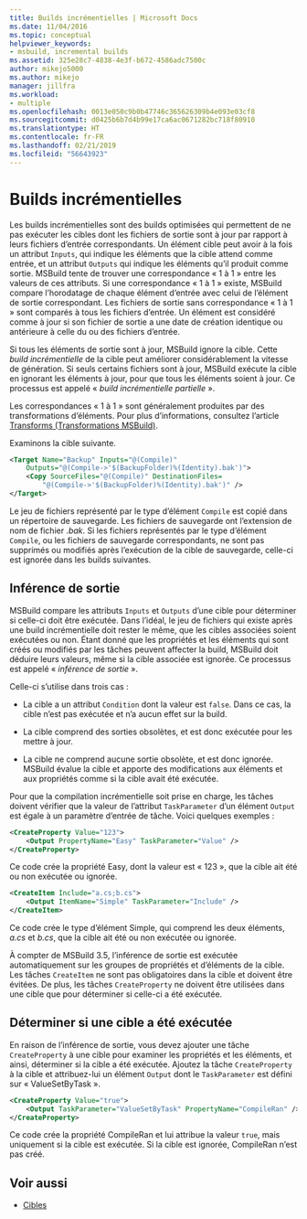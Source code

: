 ```yaml
---
title: Builds incrémentielles | Microsoft Docs
ms.date: 11/04/2016
ms.topic: conceptual
helpviewer_keywords:
- msbuild, incremental builds
ms.assetid: 325e28c7-4838-4e3f-b672-4586adc7500c
author: mikejo5000
ms.author: mikejo
manager: jillfra
ms.workload:
- multiple
ms.openlocfilehash: 0013e050c9b0b47746c365626309b4e093e03cf8
ms.sourcegitcommit: d0425b6b7d4b99e17ca6ac0671282bc718f80910
ms.translationtype: HT
ms.contentlocale: fr-FR
ms.lasthandoff: 02/21/2019
ms.locfileid: "56643923"
---
```

# <a name="incremental-builds"></a>Builds incrémentielles
Les builds incrémentielles sont des builds optimisées qui permettent de ne pas exécuter les cibles dont les fichiers de sortie sont à jour par rapport à leurs fichiers d’entrée correspondants. Un élément cible peut avoir à la fois un attribut `Inputs`, qui indique les éléments que la cible attend comme entrée, et un attribut `Outputs` qui indique les éléments qu’il produit comme sortie. MSBuild tente de trouver une correspondance « 1 à 1 » entre les valeurs de ces attributs. Si une correspondance « 1 à 1 » existe, MSBuild compare l’horodatage de chaque élément d’entrée avec celui de l’élément de sortie correspondant. Les fichiers de sortie sans correspondance « 1 à 1 » sont comparés à tous les fichiers d’entrée. Un élément est considéré comme à jour si son fichier de sortie a une date de création identique ou antérieure à celle du ou des fichiers d’entrée.

 Si tous les éléments de sortie sont à jour, MSBuild ignore la cible. Cette *build incrémentielle* de la cible peut améliorer considérablement la vitesse de génération. Si seuls certains fichiers sont à jour, MSBuild exécute la cible en ignorant les éléments à jour, pour que tous les éléments soient à jour. Ce processus est appelé « *build incrémentielle partielle* ».

 Les correspondances « 1 à 1 » sont généralement produites par des transformations d’éléments. Pour plus d’informations, consultez l’article [Transforms (Transformations MSBuild)](../msbuild/msbuild-transforms.md).

 Examinons la cible suivante.

```xml
<Target Name="Backup" Inputs="@(Compile)"
    Outputs="@(Compile->'$(BackupFolder)%(Identity).bak')">
    <Copy SourceFiles="@(Compile)" DestinationFiles=
        "@(Compile->'$(BackupFolder)%(Identity).bak')" />
</Target>
```

 Le jeu de fichiers représenté par le type d’élément `Compile` est copié dans un répertoire de sauvegarde. Les fichiers de sauvegarde ont l’extension de nom de fichier *.bak*. Si les fichiers représentés par le type d’élément `Compile`, ou les fichiers de sauvegarde correspondants, ne sont pas supprimés ou modifiés après l’exécution de la cible de sauvegarde, celle-ci est ignorée dans les builds suivantes.

## <a name="output-inference"></a>Inférence de sortie
 MSBuild compare les attributs `Inputs` et `Outputs` d’une cible pour déterminer si celle-ci doit être exécutée. Dans l’idéal, le jeu de fichiers qui existe après une build incrémentielle doit rester le même, que les cibles associées soient exécutées ou non. Étant donné que les propriétés et les éléments qui sont créés ou modifiés par les tâches peuvent affecter la build, MSBuild doit déduire leurs valeurs, même si la cible associée est ignorée. Ce processus est appelé « *inférence de sortie* ».

 Celle-ci s’utilise dans trois cas :

-   La cible a un attribut `Condition` dont la valeur est `false`. Dans ce cas, la cible n’est pas exécutée et n’a aucun effet sur la build.

-   La cible comprend des sorties obsolètes, et est donc exécutée pour les mettre à jour.

-   La cible ne comprend aucune sortie obsolète, et est donc ignorée. MSBuild évalue la cible et apporte des modifications aux éléments et aux propriétés comme si la cible avait été exécutée.

Pour que la compilation incrémentielle soit prise en charge, les tâches doivent vérifier que la valeur de l’attribut `TaskParameter` d’un élément `Output` est égale à un paramètre d’entrée de tâche. Voici quelques exemples :

```xml
<CreateProperty Value="123">
    <Output PropertyName="Easy" TaskParameter="Value" />
</CreateProperty>
```

 Ce code crée la propriété Easy, dont la valeur est « 123 », que la cible ait été ou non exécutée ou ignorée.

```xml
<CreateItem Include="a.cs;b.cs">
    <Output ItemName="Simple" TaskParameter="Include" />
</CreateItem>
```

 Ce code crée le type d’élément Simple, qui comprend les deux éléments, *a.cs* et *b.cs*, que la cible ait été ou non exécutée ou ignorée.

 À compter de MSBuild 3.5, l’inférence de sortie est exécutée automatiquement sur les groupes de propriétés et d’éléments de la cible. Les tâches `CreateItem` ne sont pas obligatoires dans la cible et doivent être évitées. De plus, les tâches `CreateProperty` ne doivent être utilisées dans une cible que pour déterminer si celle-ci a été exécutée.

## <a name="determine-whether-a-target-has-been-run"></a>Déterminer si une cible a été exécutée
 En raison de l’inférence de sortie, vous devez ajouter une tâche `CreateProperty` à une cible pour examiner les propriétés et les éléments, et ainsi, déterminer si la cible a été exécutée. Ajoutez la tâche `CreateProperty` à la cible et attribuez-lui un élément `Output` dont le `TaskParameter` est défini sur « ValueSetByTask ».

```xml
<CreateProperty Value="true">
    <Output TaskParameter="ValueSetByTask" PropertyName="CompileRan" />
</CreateProperty>
```

 Ce code crée la propriété CompileRan et lui attribue la valeur `true`, mais uniquement si la cible est exécutée. Si la cible est ignorée, CompileRan n’est pas créé.

## <a name="see-also"></a>Voir aussi
- [Cibles](../msbuild/msbuild-targets.md)